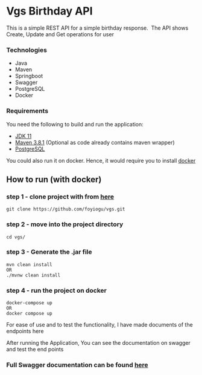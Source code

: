 # Vgs Birthday API
This is a simple REST API for a simple birthday response.  The API shows Create, Update and Get operations for user


### Technologies
- Java
- Maven
- Springboot
- Swagger
- PostgreSQL
- Docker


### Requirements

You need the following to build and run the application:

- [JDK 11](https://www.oracle.com/java/technologies/javase-jdk11-downloads.html)
- [Maven 3.8.1](https://maven.apache.org) (Optional as code already contains maven wrapper)
- [PostgreSQL](https://www.postgresql.org/download)

You could also run it on docker. Hence, it would require you to install [docker](https://www.docker.com/products/docker-desktop)

## How to run (with docker)
### step 1 - clone project with from [here](https://github.com/foyiogu/vgs.git)

```
git clone https://github.com/foyiogu/vgs.git
```


### step 2 - move into the project directory
```
cd vgs/
```

### step 3 - Generate the .jar file
```
mvn clean install 
OR
./mvnw clean install
```

### step 4 - run the project on docker
```
docker-compose up
OR
docker compose up
```

For ease of use and to test the functionality, I have made documents of the endpoints here 

After running the Application, You can see the documentation on swagger and test the end points

### Full Swagger documentation can be found [here](http://localhost:8080/swagger-ui/)
